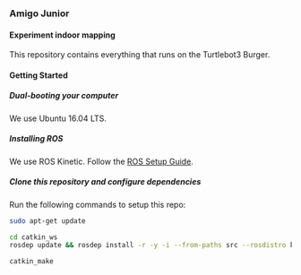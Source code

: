 ### Amigo Junior
#### Experiment indoor mapping
This repository contains everything that runs on the Turtlebot3 Burger.

#### Getting Started
##### Dual-booting your computer
We use Ubuntu 16.04 LTS. 
##### Installing ROS
We use ROS Kinetic. Follow the [ROS Setup Guide](http://wiki.ros.org/kinetic/Installation/Ubuntu).
##### Clone this repository and configure dependencies
Run the following commands to setup this repo:
```bash
sudo apt-get update

cd catkin_ws
rosdep update && rosdep install -r -y -i --from-paths src --rosdistro kinetic

catkin_make
```

